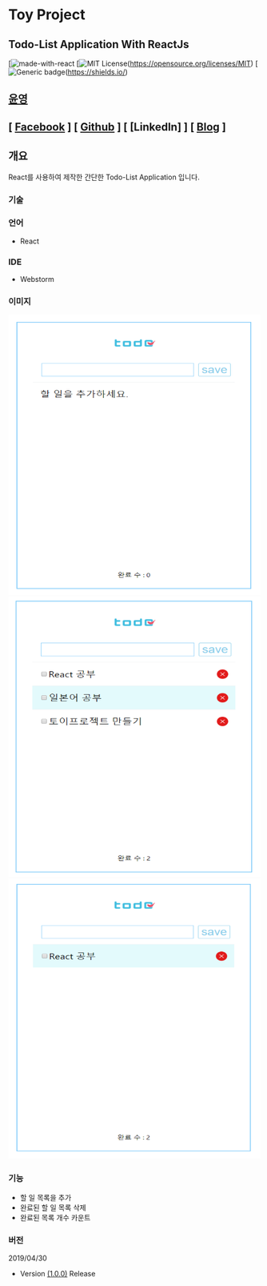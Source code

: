 Toy Project
=======================
Todo-List Application With ReactJs <br/>
-----------------------

[![made-with-react](https://img.shields.io/github/package-json/dependency-version/zeit/next.js/dev/react/canary.svg)
[![MIT License](https://img.shields.io/badge/license-MIT-blue.svg)(https://opensource.org/licenses/MIT)
[![Generic badge](https://img.shields.io/badge/No-Update-red.svg)(https://shields.io/)

## [윤영](https://github.com/yunyoung1819)
## [ [Facebook](https://www.facebook.com/yoon.young.585) ] [ [Github](https://github.com/yunyoung1819) ] [ [LinkedIn] ] [ [Blog](https://yunyoung1819.tistory.com) ] <br/>


## 개요
React를 사용하여 제작한 간단한 Todo-List Application 입니다. <br/>

### 기술

### 언어 
- React

### IDE
- Webstorm

### 이미지

<p align="center">
<img width="540px" height="560px" src="https://github.com/yunyoung1819/react-todolist-app/blob/master/src/readmeImg1.PNG"/>
<img width="540px" height="560px" src="https://github.com/yunyoung1819/react-todolist-app/blob/master/src/readmeImg2.PNG"/>
<img width="540px" height="560px" src="https://github.com/yunyoung1819/react-todolist-app/blob/master/src/readmeImg3.PNG"/>
</p>


### 기능 
- 할 일 목록을 추가 
- 완료된 할 일 목록 삭제
- 완료된 목록 개수 카운트 

### 버전
2019/04/30 <br/>
- Version [(1.0.0)](https://github.com/yunyoung1819/react-todolist-app) Release <br/>

